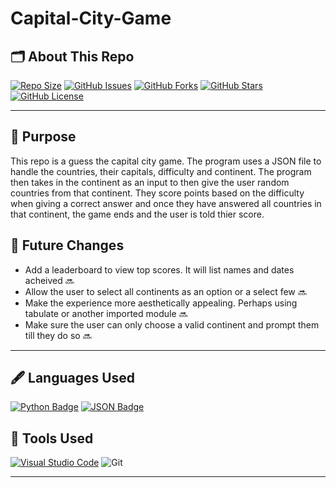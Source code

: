 # Capital-City-Game
## 🗂️ About This Repo
[![Repo Size](https://img.shields.io/github/repo-size/jayden-hobbs/Capital-City-Game?style=for-the-badge&logo=github&logoColor=white&labelColor=black&color=brightgreen)](https://github.com/jayden-hobbs/Capital-City-Game)
[![GitHub Issues](https://img.shields.io/github/issues/jayden-hobbs/Capital-City-Game?style=for-the-badge&logo=github&logoColor=white&labelColor=black&color=0078D4)](https://github.com/jayden-hobbs/Capital-City-Game/issues)
[![GitHub Forks](https://img.shields.io/github/forks/jayden-hobbs/Capital-City-Game?style=for-the-badge&logo=github&logoColor=white&labelColor=black&color=FC6D26)](https://github.com/jayden-hobbs/Capital-City-Game/network)
[![GitHub Stars](https://img.shields.io/github/stars/jayden-hobbs/Capital-City-Game?style=for-the-badge&logo=github&logoColor=white&labelColor=black&color=FFD700)](https://github.com/jayden-hobbs/Capital-City-Game/stargazers)
[![GitHub License](https://img.shields.io/github/license/jayden-hobbs/Capital-City-Game?style=for-the-badge&logo=github&logoColor=white&labelColor=black&color=08C918)](https://github.com/jayden-hobbs/Capital-City-Game/blob/main/LICENSE)


---


## 📝 Purpose

This repo is a guess the capital city game. The program uses a JSON file to handle the countries, their capitals, difficulty and continent. The program then takes in the continent as an input to then give the user random countries from that continent. They score points based on the difficulty when giving a correct answer and once they have answered all countries in that continent, the game ends and the user is told thier score.

## 🔮 Future Changes

- Add a leaderboard to view top scores. It will list names and dates acheived 🔜
- Allow the user to select all continents as an option or a select few 🔜
- Make the experience more aesthetically appealing. Perhaps using tabulate or another imported module 🔜
- Make sure the user can only choose a valid continent and prompt them till they do so 🔜


---

## 🖋️ Languages Used

[![Python Badge](https://img.shields.io/badge/-Python-28A745?style=for-the-badge&logo=python&logoColor=white&labelColor=28A745&logoWidth=0&width=200&height=50)](https://www.python.org/)
[![JSON Badge](https://img.shields.io/badge/-JSON-FFA500?style=for-the-badge&logo=json&logoColor=white&labelColor=FFA500&logoWidth=0&width=200&height=50)](https://www.json.org/)



## 🔧 Tools Used
[![Visual Studio Code](https://img.shields.io/badge/-VS%20Code-007ACC?style=for-the-badge&logo=visualstudio&logoColor=white)](https://code.visualstudio.com/)
![Git](https://img.shields.io/badge/-Git-F05032?style=for-the-badge&logo=git&logoColor=white&labelColor=F05032&logoWidth=0&width=200&height=50)

---

